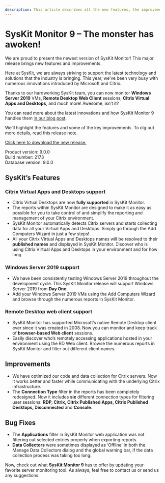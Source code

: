 ```yaml
---
description: This article describes all the new features, the improvements, and the bug fixes delivered in SysKit Monitor 9.
---
```


# SysKit Monitor 9 – The monster has awoken!

We are proud to present the newest version of SysKit Monitor! This major release brings new features and improvements.

Here at SysKit, we are always striving to support the latest technology and solutions that the industry is bringing. This year, we've been very busy with numerous innovations introduced by Microsoft and Citrix.

Thanks to our hardworking SysKit team, you can now monitor **Windows Server 2019** VMs, **Remote Desktop Web Client** sessions, **Citrix Virtual Apps and Desktops**, and much more! Awesome, isn’t it?

You can read more about the latest innovations and how SysKit Monitor 9 handles them [in our blog post](https://blog.syskit.com/syskit-monitor-9-keeping-up-with-the-latest-technology).

We’ll highlight the features and some of the key improvements. To dig out more details, read this release note.

[Click here to download the new release.](https://www.syskit.com/products/monitor/download)

Product version: 9.0.0  
Build number: 2173  
Database version: 9.0.0

## SysKit’s Features

### Citrix Virtual Apps and Desktops support

* Citrix Virtual Desktops are now **fully supported** in SysKit Monitor.
* The reports within SysKit Monitor are designed to make it as easy as possible for you to take control of and simplify the reporting and management of your Citrix environment.
* SysKit Monitor automatically detects Citrix servers and starts collecting data for all your Virtual Apps and Desktops. Simply go through the Add Computers Wizard in just a few steps!
* All your Citrix Virtual Apps and Desktops names will be resolved to their **published names** and displayed in SysKit Monitor. Discover who is using Citrix Virtual Apps and Desktops in your environment and for how long.

### Windows Server 2019 support

* We have been consistently testing Windows Server 2019 throughout the development cycle. This SysKit Monitor release will support Windows Server 2019 from **Day One**.
* Add your Windows Server 2019 VMs using the Add Computers Wizard and browse through the numerous reports in SysKit Monitor.

### Remote Desktop web client support

* SysKit Monitor has supported Microsoft’s native Remote Desktop client ever since it was created in 2008. Now you can monitor and keep track of **browser-based Web client** sessions. 
* Easily discover who’s remotely accessing applications hosted in your environment using the RD Web client. Browse the numerous reports in SysKit Monitor and filter out different client names.

## Improvements

* We have optimized our code and data collection for Citrix servers. Now it works better and faster while communicating with the underlying Citrix infrastructure.
* The **Connection Type** filter in the reports has been completely redesigned. Now it includes **six** different connection types for filtering user sessions: **RDP, Citrix, Citrix Published Apps, Citrix Published Desktops, Disconnected** and **Console**.

## Bug Fixes

* The **Applications** filter in SysKit Monitor web application was not filtering out selected entries properly when exporting reports.
* **Data Collectors** were sometimes displayed as ‘Offline’ in both the Manage Data Collectors dialog and the global warning bar, if the data collection process was taking too long.

Now, check out what **SysKit Monitor 9** has to offer by updating your favorite server monitoring tool. As always, feel free to contact us or send us any suggestions.

